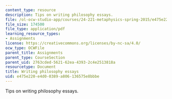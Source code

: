 ```yaml
---
content_type: resource
description: Tips on writing philosophy essays.
file: /ol-ocw-studio-app/courses/24-221-metaphysics-spring-2015/e475e220e4d00389a806136575e8bbbe_MIT24_221S15_Philosophy.pdf
file_size: 174500
file_type: application/pdf
learning_resource_types:
- Assignments
license: https://creativecommons.org/licenses/by-nc-sa/4.0/
ocw_type: OCWFile
parent_title: Assignments
parent_type: CourseSection
parent_uid: 2763cded-5621-62ea-4393-2c4e2513818a
resourcetype: Document
title: Writing philosophy essays
uid: e475e220-e4d0-0389-a806-136575e8bbbe
---
```

Tips on writing philosophy essays.